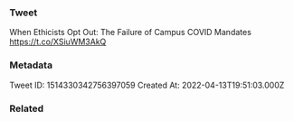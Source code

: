 ### Tweet
When Ethicists Opt Out: The Failure of Campus COVID Mandates https://t.co/XSiuWM3AkQ

### Metadata
Tweet ID: 1514330342756397059
Created At: 2022-04-13T19:51:03.000Z

### Related

